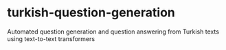# turkish-question-generation
Automated question generation and question answering from Turkish texts using text-to-text transformers
